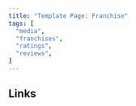 ```yaml
---
title: "Template Page: Franchise"
tags: [
  "media",
  "franchises",
  "ratings",
  "reviews",
]
---
```


## Links
